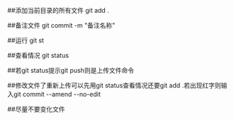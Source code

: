##添加当前目录的所有文件 git add .

##备注文件 git commit -m "备注名称"

##运行 git st

##查看情况 git status

##若git status提示git push则是上传文件命令

##修改文件了重新上传可以先用git status查看情况还要git add .若出现红字则输入git commit --amend --no-edit

##尽量不要变化文件